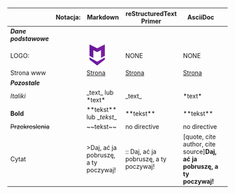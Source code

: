 |            | Notacja: | Markdown                                                                   | reStructuredText Primer                   | AsciiDoc                                     |   |
|------------|----------|----------------------------------------------------------------------------|-------------------------------------------|----------------------------------------------|---|
|**_Dane podstawowe_**| 
|LOGO:||![alt text](https://github.com/adam-p/markdown-here/raw/master/src/common/images/icon48.png "Logo raz")|NONE|NONE|
| Strona www |          | [Strona](https://github.com/adam-p/markdown-here/wiki/Markdown-Cheatsheet) | [Strona](http://sphinx-doc.org/rest.html) | [Strona](http://www.methods.co.nz/asciidoc/) |   |
|**_Pozostale_**| | | | | | |
| *Italiki*    |          |  \_text_ lub \*text*                               |  \_text_ |  \*text* |   |
|**Bold**||\*\*tekst** lub \__tekst__|\*\*tekst**|\*\*tekst**||
|~~Przekreslenia~~||\~~tekst~~| no directive|no directive||
|Cytat | |>Daj, ać ja pobruszę, a ty poczywaj!|:: Daj, ać ja pobruszę, a ty poczywaj!|[quote, cite author, cite source]____Daj, ać ja pobruszę, a ty poczywaj!____||


